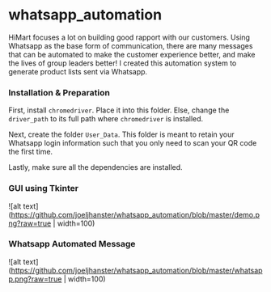 # whatsapp_automation
HiMart focuses a lot on building good rapport with our customers. Using Whatsapp as the base form of communication, there are many messages that can be automated to make the customer experience better, and make the lives of group leaders better! I created this automation system to generate product lists sent via Whatsapp.

### Installation & Preparation ###
First, install `chromedriver`. Place it into this folder. Else, change the `driver_path` to its full path where `chromedriver` is installed.

Next, create the folder `User_Data`. This folder is meant to retain your Whatsapp login information such that you only need to scan your QR code the first time.

Lastly, make sure all the dependencies are installed.

### GUI using Tkinter ###
![alt text](https://github.com/joeljhanster/whatsapp_automation/blob/master/demo.png?raw=true | width=100)

### Whatsapp Automated Message ###
![alt text](https://github.com/joeljhanster/whatsapp_automation/blob/master/whatsapp.png?raw=true | width=100)

